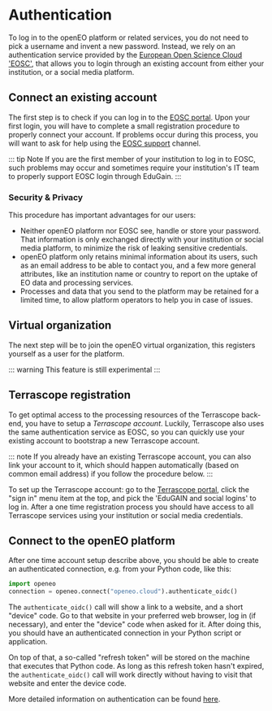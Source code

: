 # Authentication


To log in to the openEO platform or related services,
you do not need to pick a username and invent a new password.
Instead, we rely on an authentication service provided by the [European Open Science Cloud 'EOSC'](https://aai.eosc-portal.eu), 
that allows you to login through an existing account from either your institution, or a social media platform.

## Connect an existing account

The first step is to check if you can log in to the [EOSC portal](https://eosc-portal.eu). 
Upon your first login, you will have to complete a small registration procedure
to properly connect your account.
If problems occur during this process, you will want to 
ask for help using the [EOSC support](https://eosc-portal.eu/helpdesk) channel.

::: tip Note
If you are the first member of your institution to log in to EOSC, 
such problems may occur and sometimes  require your institution's IT team 
to properly support EOSC login through EduGain.
:::


### Security & Privacy

This procedure has important advantages for our users:

- Neither openEO platform nor EOSC see, handle or store your password.
  That information is only exchanged directly with your institution or social media platform, 
  to minimize the risk of leaking sensitive credentials.
- openEO platform only retains minimal information about its users,
  such as an email address to be able to contact you, 
  and a few more general attributes, 
  like an institution name or country to report on the uptake of EO data and processing services.
- Processes and data that you send to the platform may be retained for a limited time, 
  to allow platform operators to help you in case of issues.  

## Virtual organization
 
The next step will be to join the openEO virtual organization, this registers yourself as a user for the platform.

::: warning
This feature is still experimental 
:::
 
## Terrascope registration

To get optimal access to the processing resources of the Terrascope back-end,
you have to setup a *Terrascope account*.
Luckily, Terrascope also uses the same authentication service as EOSC,
so you can quickly use your existing account to bootstrap a new Terrascope account.

::: note
If you already have an existing Terrascope account, you can also link your account to it,
which should happen automatically (based on common email address) 
if you follow the procedure below.
:::

To set up the Terrascope account: go to the [Terrascope portal](https://terrascope.be),
click the "sign in" menu item at the top, and pick the 'EduGAIN and social logins' 
to log in.
After a one time registration process you should have access to all Terrascope services
using your institution or social media credentials.



## Connect to the openEO platform

After one time account setup describe above, 
you should be able to create an authenticated connection,
e.g. from your Python code, like this:

```python
import openeo
connection = openeo.connect("openeo.cloud").authenticate_oidc()
```

The `authenticate_oidc()` call will show a link to a website, and a short "device" code.
Go to that website in your preferred web browser, log in (if necessary), and
enter the "device" code when asked for it.
After doing this, you should have an authenticated connection in your Python script or application.

On top of that, a so-called "refresh token" will be stored on the machine that executes 
that Python code. 
As long as this refresh token hasn't expired, the `authenticate_oidc()` call
will work directly without having to visit that website and enter the device code.

More detailed information on authentication can be found
[here](https://open-eo.github.io/openeo-python-client/auth.html#openid-connect-based-authentication).
 
 
 